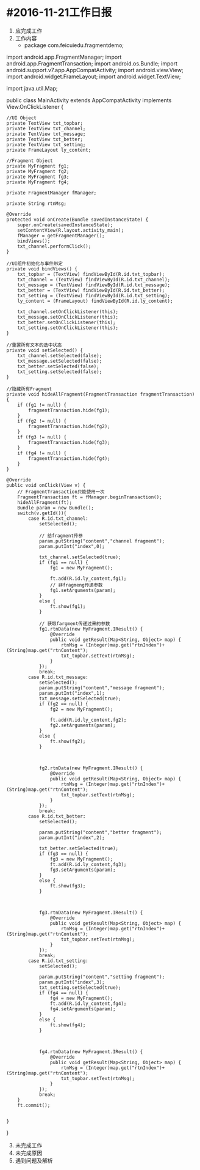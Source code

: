 #2016-11-21工作日报
===================
1. 应完成工作
2. 工作内容
      * package com.feicuiedu.fragmentdemo;

import android.app.FragmentManager;
import android.app.FragmentTransaction;
import android.os.Bundle;
import android.support.v7.app.AppCompatActivity;
import android.view.View;
import android.widget.FrameLayout;
import android.widget.TextView;

import java.util.Map;

public class MainActivity extends AppCompatActivity implements View.OnClickListener {

    //UI Object
    private TextView txt_topbar;
    private TextView txt_channel;
    private TextView txt_message;
    private TextView txt_better;
    private TextView txt_setting;
    private FrameLayout ly_content;

    //Fragment Object
    private MyFragment fg1;
    private MyFragment fg2;
    private MyFragment fg3;
    private MyFragment fg4;

    private FragmentManager fManager;

    private String rtnMsg;

    @Override
    protected void onCreate(Bundle savedInstanceState) {
        super.onCreate(savedInstanceState);
        setContentView(R.layout.activity_main);
        fManager = getFragmentManager();
        bindViews();
        txt_channel.performClick();
    }

    //UI组件初始化与事件绑定
    private void bindViews() {
        txt_topbar = (TextView) findViewById(R.id.txt_topbar);
        txt_channel = (TextView) findViewById(R.id.txt_channel);
        txt_message = (TextView) findViewById(R.id.txt_message);
        txt_better = (TextView) findViewById(R.id.txt_better);
        txt_setting = (TextView) findViewById(R.id.txt_setting);
        ly_content = (FrameLayout) findViewById(R.id.ly_content);

        txt_channel.setOnClickListener(this);
        txt_message.setOnClickListener(this);
        txt_better.setOnClickListener(this);
        txt_setting.setOnClickListener(this);
    }

    //重置所有文本的选中状态
    private void setSelected() {
        txt_channel.setSelected(false);
        txt_message.setSelected(false);
        txt_better.setSelected(false);
        txt_setting.setSelected(false);
    }

    //隐藏所有Fragment
    private void hideAllFragment(FragmentTransaction fragmentTransaction) {
        if (fg1 != null) {
            fragmentTransaction.hide(fg1);
        }
        if (fg2 != null) {
            fragmentTransaction.hide(fg2);
        }
        if (fg3 != null) {
            fragmentTransaction.hide(fg3);
        }
        if (fg4 != null) {
            fragmentTransaction.hide(fg4);
        }
    }

    @Override
    public void onClick(View v) {
        // FragmentTransaction只能使用一次
        FragmentTransaction ft = fManager.beginTransaction();
        hideAllFragment(ft);
        Bundle param = new Bundle();
        switch(v.getId()){
            case R.id.txt_channel:
                setSelected();

                // 给fragment传参
                param.putString("content","channel fragment");
                param.putInt("index",0);

                txt_channel.setSelected(true);
                if (fg1 == null) {
                    fg1 = new MyFragment();

                    ft.add(R.id.ly_content,fg1);
                    // 非fragmeng传递参数
                    fg1.setArguments(param);
                }
                else {
                    ft.show(fg1);
                }

                // 获取fargment传递过来的参数
                fg1.rtnData(new MyFragment.IResult() {
                    @Override
                    public void getResult(Map<String, Object> map) {
                        rtnMsg = (Integer)map.get("rtnIndex")+(String)map.get("rtnContent");
                        txt_topbar.setText(rtnMsg);
                    }
                });
                break;
            case R.id.txt_message:
                setSelected();
                param.putString("content","message fragment");
                param.putInt("index",1);
                txt_message.setSelected(true);
                if (fg2 == null) {
                    fg2 = new MyFragment();

                    ft.add(R.id.ly_content,fg2);
                    fg2.setArguments(param);
                }
                else {
                    ft.show(fg2);
                }



                fg2.rtnData(new MyFragment.IResult() {
                    @Override
                    public void getResult(Map<String, Object> map) {
                        rtnMsg = (Integer)map.get("rtnIndex")+(String)map.get("rtnContent");
                        txt_topbar.setText(rtnMsg);
                    }
                });
                break;
            case R.id.txt_better:
                setSelected();

                param.putString("content","better fragment");
                param.putInt("index",2);

                txt_better.setSelected(true);
                if (fg3 == null) {
                    fg3 = new MyFragment();
                    ft.add(R.id.ly_content,fg3);
                    fg3.setArguments(param);
                }
                else {
                    ft.show(fg3);
                }



                fg3.rtnData(new MyFragment.IResult() {
                    @Override
                    public void getResult(Map<String, Object> map) {
                        rtnMsg = (Integer)map.get("rtnIndex")+(String)map.get("rtnContent");
                        txt_topbar.setText(rtnMsg);
                    }
                });
                break;
            case R.id.txt_setting:
                setSelected();

                param.putString("content","setting fragment");
                param.putInt("index",3);
                txt_setting.setSelected(true);
                if (fg4 == null) {
                    fg4 = new MyFragment();
                    ft.add(R.id.ly_content,fg4);
                    fg4.setArguments(param);
                }
                else {
                    ft.show(fg4);
                }



                fg4.rtnData(new MyFragment.IResult() {
                    @Override
                    public void getResult(Map<String, Object> map) {
                        rtnMsg = (Integer)map.get("rtnIndex")+(String)map.get("rtnContent");
                        txt_topbar.setText(rtnMsg);
                    }
                });
                break;
        }
        ft.commit();


    }
}

3. 未完成工作
4. 未完成原因
5. 遇到问题及解析
